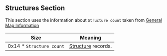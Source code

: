 ## Structures Section

This section uses the information about `Structure count` taken from [General Map Information](./GeneralMapInfo.md)

 Size | Meaning
------|---------
 0x14 * `Structure count` | [Structure](../Records/Structure.md) records.
